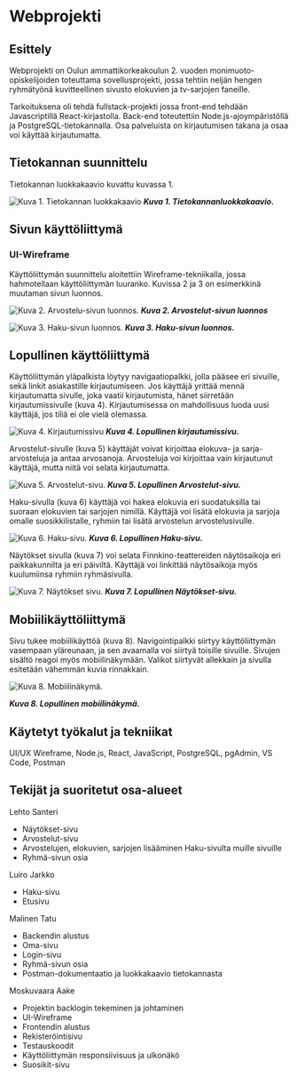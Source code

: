 # Webprojekti

## Esittely 

Webprojekti on Oulun ammattikorkeakoulun 2. vuoden monimuoto-opiskelijoiden toteuttama sovellusprojekti, jossa tehtiin neljän hengen ryhmätyönä kuvitteellinen sivusto elokuvien ja tv-sarjojen faneille.  

Tarkoituksena oli tehdä fullstack-projekti jossa front-end tehdään Javascriptillä React-kirjastolla. Back-end toteutettiin Node.js-ajoympäristöllä ja PostgreSQL-tietokannalla. Osa palveluista on kirjautumisen takana ja osaa voi käyttää kirjautumatta. 


## Tietokannan suunnittelu

Tietokannan luokkakaavio kuvattu kuvassa 1.

![Kuva 1. Tietokannan luokkakaavio](/documents/er-diagram/ER-Diagram.png)
***Kuva 1. Tietokannanluokkakaavio.***


## Sivun käyttöliittymä 

### UI-Wireframe 

Käyttöliittymän suunnittelu aloitettiin Wireframe-tekniikalla, jossa hahmotellaan käyttöliittymän luuranko. Kuvissa 2 ja 3 on esimerkkinä muutaman sivun luonnos. 

![Kuva 2. Arvostelu-sivun luonnos.](/documents/UI-Wireframe/ui_arvostelut.png)
***Kuva 2. Arvostelut-sivun luonnos***

![Kuva 3. Haku-sivun luonnos.](/documents/UI-Wireframe/ui_haku.png)
***Kuva 3. Haku-sivun luonnos.***

## Lopullinen käyttöliittymä 

Käyttöliittymän yläpalkista löytyy navigaatiopalkki, jolla pääsee eri sivuille, sekä linkit asiakastille kirjautumiseen.  Jos käyttäjä yrittää mennä kirjautumatta sivulle, joka vaatii kirjautumista, hänet siirretään kirjautumissivulle (kuva 4). Kirjautumisessa on mahdollisuus luoda uusi käyttäjä, jos tiliä ei ole vielä olemassa. 

![Kuva 4. Kirjautumissivu](/documents/Final-UI/finalui_kirjaudu.png)
***Kuva 4. Lopullinen kirjautumissivu.***

Arvostelut-sivulle (kuva 5) käyttäjät voivat kirjoittaa elokuva- ja sarja-arvosteluja ja antaa arvosanoja. Arvosteluja voi kirjoittaa vain kirjautunut käyttäjä, mutta niitä voi selata kirjautumatta.

![Kuva 5. Arvostelut-sivu.](/documents/Final-UI/finalui_arvostelut.png)
***Kuva 5. Lopullinen Arvostelut-sivu.***

Haku-sivulla (kuva 6) käyttäjä voi hakea elokuvia eri suodatuksilla tai suoraan elokuvien tai sarjojen nimillä. Käyttäjä voi lisätä elokuvia ja sarjoja omalle suosikkilistalle, ryhmiin tai lisätä arvostelun arvostelusivulle. 

![Kuva 6. Haku-sivu.](/documents/Final-UI/finalui_arvostelut.png)
***Kuva 6. Lopullinen Haku-sivu.***

Näytökset sivulla (kuva 7) voi selata Finnkino-teattereiden näytösaikoja eri paikkakunnilta ja eri päiviltä. Käyttäjä voi linkittää näytösaikoja myös kuulumiinsa ryhmiin ryhmäsivulla. 

![Kuva 7. Näytökset sivu.](/documents/Final-UI/finalui_naytokset.png)
***Kuva 7. Lopullinen Näytökset-sivu.***

## Mobiilikäyttöliittymä 

Sivu tukee mobiilikäyttöä (kuva 8). Navigointipalkki siirtyy käyttöliittymän vasempaan yläreunaan, ja sen avaamalla voi siirtyä toisille sivuille. Sivujen sisältö reagoi myös mobiilinäkymään. Valikot siirtyvät allekkain ja sivulla esitetään vähemmän kuvia rinnakkain. 

![Kuva 8. Mobiilinäkymä.](/documents/Final-UI/finalui_mobiili.png)

***Kuva 8. Lopullinen mobiilinäkymä.***

## Käytetyt työkalut ja tekniikat 

UI/UX Wireframe, Node.js, React, JavaScript, PostgreSQL, pgAdmin, VS Code, Postman 

## Tekijät ja suoritetut osa-alueet 

Lehto Santeri 

- Näytökset-sivu 
- Arvostelut-sivu 
- Arvostelujen, elokuvien, sarjojen lisääminen Haku-sivulta muille sivuille 
- Ryhmä-sivun osia

Luiro Jarkko 

- Haku-sivu 
- Etusivu 

Malinen Tatu 

- Backendin alustus 
- Oma-sivu 
- Login-sivu 
- Ryhmä-sivun osia
- Postman-dokumentaatio ja luokkakaavio tietokannasta

Moskuvaara Aake 

- Projektin backlogin tekeminen ja johtaminen 
- UI-Wireframe 
- Frontendin alustus 
- Rekisteröintisivu 
- Testauskoodit 
- Käyttöliittymän responsiivisuus ja ulkonäkö 
- Suosikit-sivu